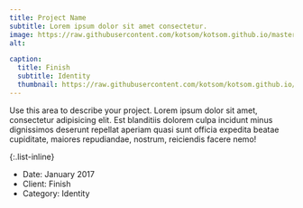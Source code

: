 ```yaml
---
title: Project Name
subtitle: Lorem ipsum dolor sit amet consectetur.
image: https://raw.githubusercontent.com/kotsom/kotsom.github.io/master/assets/img/portfolio/03-full.jpg
alt: 

caption:
  title: Finish
  subtitle: Identity
  thumbnail: https://raw.githubusercontent.com/kotsom/kotsom.github.io/master/assets/img/portfolio/03-thumbnail.jpg
---
```

Use this area to describe your project. Lorem ipsum dolor sit amet, consectetur adipisicing elit. Est blanditiis dolorem culpa incidunt minus dignissimos deserunt repellat aperiam quasi sunt officia expedita beatae cupiditate, maiores repudiandae, nostrum, reiciendis facere nemo!

{:.list-inline}
- Date: January 2017
- Client: Finish
- Category: Identity


